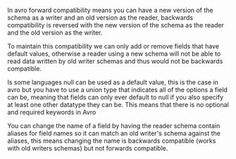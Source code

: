 In avro forward compatibility means you can have a new version of the schema as a writer and an old version as the reader, backwards compatibility is reversed with the new version of the schema as the reader and the old version as the writer.

To maintain this compatibility we can only add or remove fields that have default values, otherwise a reader using a new schema will not be able to read data written by old writer schemas and thus would not be backwards compatible. 

Is some languages null can be used as a default value, this is the case in avro but you have to use a union type that indicates all of the options a field can be, meaning that fields can only ever default to null if you also specify at least one other datatype they can be. This means that there is no optional and required keywords in Avro

You can change the name of a field by having the reader schema contain aliases for field names so it can match an old writer's schema against the aliases, this means changing the name is backwards compatible (works with old writers schemas) but not forwards compatible.
